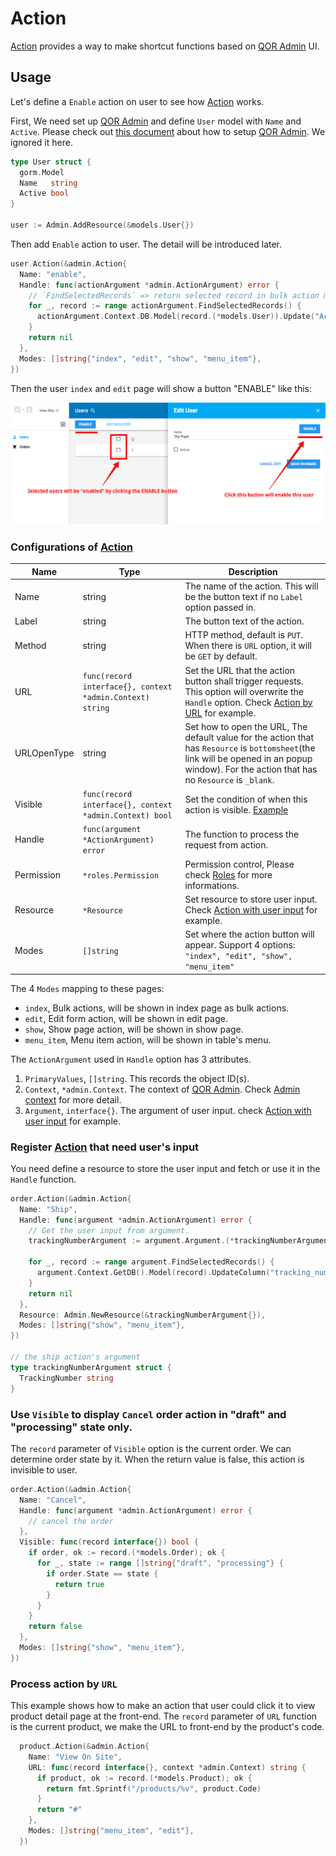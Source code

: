 # Action

[Action](https://github.com/qor/admin/blob/master/action.go) provides a way to make shortcut functions based on [QOR Admin](../chapter2/setup.md) UI.

## Usage

Let's define a `Enable` action on user to see how [Action](https://github.com/qor/admin/blob/master/action.go) works.

First, We need set up [QOR Admin](../chapter2/setup.md) and define `User` model with `Name` and `Active`. Please check out [this document](../chapter2/setup.md) about how to setup [QOR Admin](../chapter2/setup.md). We ignored it here.

```go
type User struct {
  gorm.Model
  Name   string
  Active bool
}

user := Admin.AddResource(&models.User{})
```

Then add `Enable` action to user. The detail will be introduced later.

```go
user.Action(&admin.Action{
  Name: "enable",
  Handle: func(actionArgument *admin.ActionArgument) error {
    // `FindSelectedRecords` => return selected record in bulk action mode, return current record in other mode
    for _, record := range actionArgument.FindSelectedRecords() {
      actionArgument.Context.DB.Model(record.(*models.User)).Update("Active", true)
    }
    return nil
  },
  Modes: []string{"index", "edit", "show", "menu_item"},
})
```

Then the user `index` and `edit` page will show a button "ENABLE" like this:

![action](action-demo.png)

### Configurations of [Action](https://github.com/qor/admin/blob/master/action.go)

| Name | Type | Description |
| --- | --- | --- |
| Name | string | The name of the action. This will be the button text if no `Label` option passed in. |
| Label | string | The button text of the action. |
| Method | string | HTTP method, default is `PUT`. When there is `URL` option, it will be `GET` by default. |
| URL | `func(record interface{}, context *admin.Context) string` | Set the URL that the action button shall trigger requests. This option will overwrite the `Handle` option. Check [Action by URL](#action-by-url) for example. |
| URLOpenType | string | Set how to open the URL, The default value for the action that has `Resource` is `bottomsheet`(the link will be opened in an popup window). For the action that has no `Resource` is `_blank`.  |
| Visible | `func(record interface{}, context *admin.Context) bool` | Set the condition of when this action is visible. [Example](#action-visible-option-demo) |
| Handle | `func(argument *ActionArgument) error` | The function to process the request from action. |
| Permission | `*roles.Permission` | Permission control, Please check [Roles](../plugins/roles.md) for more informations. |
| Resource | `*Resource` | Set resource to store user input. Check [Action with user input](#action-with-user-input) for example. |
| Modes | `[]string` | Set where the action button will appear. Support 4 options: `"index", "edit", "show", "menu_item"` |

The 4 `Modes` mapping to these pages:

* `index`, Bulk actions, will be shown in index page as bulk actions.
* `edit`, Edit form action, will be shown in edit page.
* `show`, Show page action, will be shown in show page.
* `menu_item`, Menu item action, will be shown in table's menu.

The `ActionArgument` used in `Handle` option has 3 attributes.

1. `PrimaryValues`, `[]string`. This records the object ID(s).
2. `Context`, `*admin.Context`. The context of [QOR Admin](../chapter2/setup.md). Check [Admin context](../chapter2/context.md) for more detail.
3. `Argument`, `interface{}`. The argument of user input. check [Action with user input](#action-with-user-input) for example.


### <a name='action-with-user-input'></a> Register [Action](https://github.com/qor/admin/blob/master/action.go) that need user's input

You need define a resource to store the user input and fetch or use it in the `Handle` function.

```go
order.Action(&admin.Action{
  Name: "Ship",
  Handle: func(argument *admin.ActionArgument) error {
    // Get the user input from argument.
    trackingNumberArgument := argument.Argument.(*trackingNumberArgument)

    for _, record := range argument.FindSelectedRecords() {
      argument.Context.GetDB().Model(record).UpdateColumn("tracking_number", trackingNumberArgument.TrackingNumber)
    }
    return nil
  },
  Resource: Admin.NewResource(&trackingNumberArgument{}),
  Modes: []string{"show", "menu_item"},
})

// the ship action's argument
type trackingNumberArgument struct {
  TrackingNumber string
}
```

### <a name="action-visible-option-demo"></a> Use `Visible` to display `Cancel` order action in "draft" and "processing" state only.

The `record` parameter of `Visible` option is the current order. We can determine order state by it. When the return value is false, this action is invisible to user.

```go
order.Action(&admin.Action{
  Name: "Cancel",
  Handle: func(argument *admin.ActionArgument) error {
    // cancel the order
  },
  Visible: func(record interface{}) bool {
    if order, ok := record.(*models.Order); ok {
      for _, state := range []string{"draft", "processing"} {
        if order.State == state {
          return true
        }
      }
    }
    return false
  },
  Modes: []string{"show", "menu_item"},
})
```

### <a name="action-by-url"></a> Process action by `URL`

This example shows how to make an action that user could click it to view product detail page at the front-end. The `record` parameter of `URL` function is the current product, we make the URL to front-end by the product's code.

```go
  product.Action(&admin.Action{
    Name: "View On Site",
    URL: func(record interface{}, context *admin.Context) string {
      if product, ok := record.(*models.Product); ok {
        return fmt.Sprintf("/products/%v", product.Code)
      }
      return "#"
    },
    Modes: []string{"menu_item", "edit"},
  })
```
